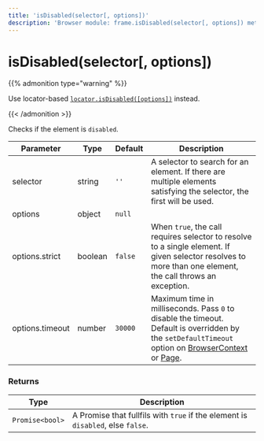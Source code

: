```yaml
---
title: 'isDisabled(selector[, options])'
description: 'Browser module: frame.isDisabled(selector[, options]) method'
---
```


# isDisabled(selector[, options])

{{% admonition type="warning" %}}

Use locator-based [`locator.isDisabled([options])`](https://grafana.com/docs/k6/<K6_VERSION>/javascript-api/k6-browser/locator/isdisabled/) instead.

{{< /admonition >}}

Checks if the element is `disabled`.

<TableWithNestedRows>

| Parameter       | Type    | Default | Description                                                                                                                                                                                                                                                                                                                                   |
| --------------- | ------- | ------- | --------------------------------------------------------------------------------------------------------------------------------------------------------------------------------------------------------------------------------------------------------------------------------------------------------------------------------------------- |
| selector        | string  | `''`    | A selector to search for an element. If there are multiple elements satisfying the selector, the first will be used.                                                                                                                                                                                                                          |
| options         | object  | `null`  |                                                                                                                                                                                                                                                                                                                                               |
| options.strict  | boolean | `false` | When `true`, the call requires selector to resolve to a single element. If given selector resolves to more than one element, the call throws an exception.                                                                                                                                                                                    |
| options.timeout | number  | `30000` | Maximum time in milliseconds. Pass `0` to disable the timeout. Default is overridden by the `setDefaultTimeout` option on [BrowserContext](https://grafana.com/docs/k6/<K6_VERSION>/javascript-api/k6-browser/browsercontext/) or [Page](https://grafana.com/docs/k6/<K6_VERSION>/javascript-api/k6-browser/page/). |

</TableWithNestedRows>

### Returns

| Type            | Description                                                                     |
| --------------- | ------------------------------------------------------------------------------- |
| `Promise<bool>` | A Promise that fullfils with `true` if the element is `disabled`, else `false`. |
